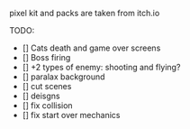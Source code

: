 pixel kit and packs are taken from itch.io

TODO:
- [] Cats death and game over screens
- [] Boss firing
- [] +2 types of enemy: shooting and flying?
- [] paralax background
- [] cut scenes
- [] deisgns
- [] fix collision
- [] fix start over mechanics